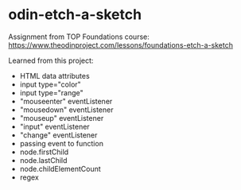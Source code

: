 # odin-etch-a-sketch
Assignment from TOP Foundations course: https://www.theodinproject.com/lessons/foundations-etch-a-sketch

Learned from this project:

- HTML data attributes
- input type="color"
- input type="range"
- "mouseenter" eventListener
- "mousedown" eventListener
- "mouseup" eventListener
- "input" eventListener
- "change" eventListener
- passing event to function
- node.firstChild
- node.lastChild
- node.childElementCount
- regex